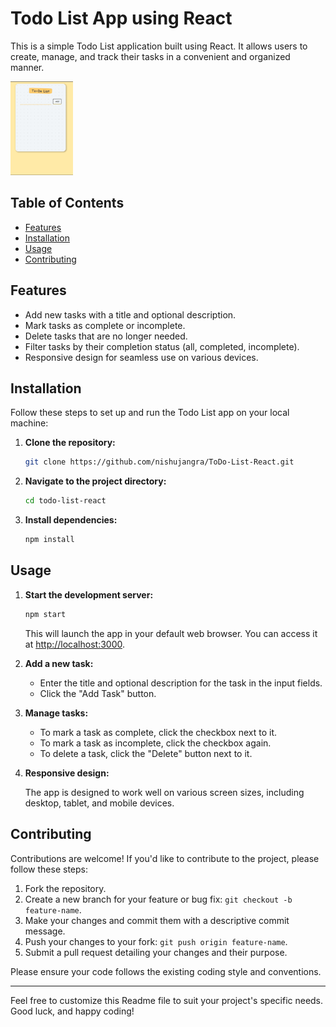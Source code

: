 # Todo List App using React

This is a simple Todo List application built using React. It allows users to create, manage, and track their tasks in a convenient and organized manner.

<!-- ![Todo List App Screenshot](screenshot.png){: width="50px"} -->
<img src="screenshot.png" alt="Todo List App Screenshot" width="100" height="150">

## Table of Contents

- [Features](#features)
- [Installation](#installation)
- [Usage](#usage)
- [Contributing](#contributing)

## Features

- Add new tasks with a title and optional description.
- Mark tasks as complete or incomplete.
- Delete tasks that are no longer needed.
- Filter tasks by their completion status (all, completed, incomplete).
- Responsive design for seamless use on various devices.

## Installation

Follow these steps to set up and run the Todo List app on your local machine:

1. **Clone the repository:**

   ```bash
   git clone https://github.com/nishujangra/ToDo-List-React.git
   ```

2. **Navigate to the project directory:**

   ```bash
   cd todo-list-react
   ```

3. **Install dependencies:**

   ```bash
   npm install
   ```

## Usage

1. **Start the development server:**

   ```bash
   npm start
   ```

   This will launch the app in your default web browser. You can access it at [http://localhost:3000](http://localhost:3000).

2. **Add a new task:**

   - Enter the title and optional description for the task in the input fields.
   - Click the "Add Task" button.

3. **Manage tasks:**

   - To mark a task as complete, click the checkbox next to it.
   - To mark a task as incomplete, click the checkbox again.
   - To delete a task, click the "Delete" button next to it.

4. **Responsive design:**

   The app is designed to work well on various screen sizes, including desktop, tablet, and mobile devices.

## Contributing

Contributions are welcome! If you'd like to contribute to the project, please follow these steps:

1. Fork the repository.
2. Create a new branch for your feature or bug fix: `git checkout -b feature-name`.
3. Make your changes and commit them with a descriptive commit message.
4. Push your changes to your fork: `git push origin feature-name`.
5. Submit a pull request detailing your changes and their purpose.

Please ensure your code follows the existing coding style and conventions.

---

Feel free to customize this Readme file to suit your project's specific needs. Good luck, and happy coding!